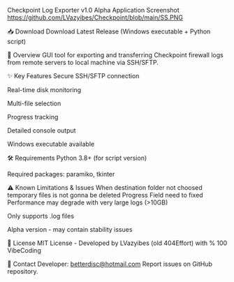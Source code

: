 Checkpoint Log Exporter v1.0 Alpha
Application Screenshot
https://github.com/LVazyibes/Checkpoint/blob/main/SS.PNG

📥 Download
Download Latest Release (Windows executable + Python script)

🌟 Overview
GUI tool for exporting and transferring Checkpoint firewall logs from remote servers to local machine via SSH/SFTP.

✨ Key Features
Secure SSH/SFTP connection

Real-time disk monitoring

Multi-file selection

Progress tracking

Detailed console output

Windows executable available

🛠 Requirements
Python 3.8+ (for script version)

Required packages: paramiko, tkinter



⚠️ Known Limitations & Issues
When destination folder not choosed temporary files is not gonna be deleted
Progress Field need to fixed
Performance may degrade with very large logs (>10GB)

Only supports .log files

Alpha version - may contain stability issues

📜 License
MIT License - Developed by LVazyibes (old 404Effort) with % 100 VibeCoding

📧 Contact
Developer: betterdisc@hotmail.com
Report issues on GitHub repository.

